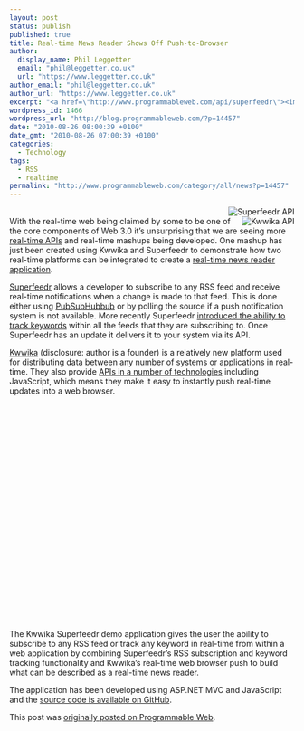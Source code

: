 ```yaml
---
layout: post
status: publish
published: true
title: Real-time News Reader Shows Off Push-to-Browser
author:
  display_name: Phil Leggetter
  email: "phil@leggetter.co.uk"
  url: "https://www.leggetter.co.uk"
author_email: "phil@leggetter.co.uk"
author_url: "https://www.leggetter.co.uk"
excerpt: "<a href=\"http://www.programmableweb.com/api/superfeedr\"><img src=\"http://www.programmableweb.com/images/apis/at1987.png\" alt=\"Superfeedr API\" class=\"imgRight\" /></a>\r\n<a href=\"http://www.programmableweb.com/api/kwwika\"><img src=\"http://www.programmableweb.com/images/apis/at2394.png\" alt=\"Kwwika API\" class=\"imgRight\" /></a>With the real-time web being claimed by some to be one of the core components of Web 3.0 it's unsurprising that we are seeing more <a href=\"http://www.programmableweb.com/apitag/?q=realtime\">real-time APIs</a> and real-time mashups being developed. One mashup has just been created using Kwwika and Superfeedr to demonstrate how two real-time platforms can be integrated to create a <a href=\"http://superfeedr.kwwika.com/\">real-time news reader application</a>."
wordpress_id: 1466
wordpress_url: "http://blog.programmableweb.com/?p=14457"
date: "2010-08-26 08:00:39 +0100"
date_gmt: "2010-08-26 07:00:39 +0100"
categories:
  - Technology
tags:
  - RSS
  - realtime
permalink: "http://www.programmableweb.com/category/all/news?p=14457"
---
```


<p><a href="http://www.programmableweb.com/api/superfeedr"><img class="imgRight" style="float: right;" src="http://www.programmableweb.com/images/apis/at1987.png" alt="Superfeedr API" /></a><br />
<a href="http://www.programmableweb.com/api/kwwika"><img class="imgRight" style="float: right;" src="http://www.programmableweb.com/images/apis/at2394.png" alt="Kwwika API" /></a>With the real-time web being claimed by some to be one of the core components of Web 3.0 it’s unsurprising that we are seeing more <a href="http://www.programmableweb.com/apitag/?q=realtime">real-time APIs</a> and real-time mashups being developed. One mashup has just been created using Kwwika and Superfeedr to demonstrate how two real-time platforms can be integrated to create a <a href="http://superfeedr.kwwika.com/">real-time news reader application</a>.</p>
<p><a href="http://www.programmableweb.com/api/superfeedr">Superfeedr</a> allows a developer to subscribe to any RSS feed and receive real-time notifications when a change is made to that feed. This is done either using <a href="http://code.google.com/apis/pubsubhubbub/">PubSubHubbub</a> or by polling the source if a push notification system is not available. More recently Superfeedr <a href="http://blog.superfeedr.com/track/filter/xmpp/pubsubhubbub/track/">introduced the ability to track keywords</a> within all the feeds that they are subscribing to. Once Superfeedr has an update it delivers it to your system via its API.</p>
<p><a href="http://www.programmableweb.com/api/kwwika">Kwwika</a> (disclosure: author is a founder) is a relatively new platform used for distributing data between any number of systems or applications in real-time. They also provide <a href="http://wiki.kwwika.com/api">APIs in a number of technologies</a> including JavaScript, which means they make it easy to instantly push real-time updates into a web browser.</p>
<p style="text-align: center;"><object classid="clsid:d27cdb6e-ae6d-11cf-96b8-444553540000" width="480" height="385" codebase="http://download.macromedia.com/pub/shockwave/cabs/flash/swflash.cab#version=6,0,40,0"><param name="allowFullScreen" value="true" /><param name="allowscriptaccess" value="always" /><param name="src" value="http://www.youtube.com/v/rjb5lNcAFWQ?fs=1&amp;hl=en_GB" /><param name="allowfullscreen" value="true" /><embed type="application/x-shockwave-flash" width="480" height="385" src="http://www.youtube.com/v/rjb5lNcAFWQ?fs=1&amp;hl=en_GB" allowfullscreen="true" allowscriptaccess="always"></embed></object></p>
<p>The Kwwika Superfeedr demo application gives the user the ability to subscribe to any RSS feed or track any keyword in real-time from within a web application by combining Superfeedr’s RSS subscription and keyword tracking functionality and Kwwika’s real-time web browser push to build what can be described as a real-time news reader.</p>
<p>The application has been developed using ASP.NET MVC and JavaScript and the <a href="https://github.com/leggetter/ASP.NET-MVC-PubSubHubbub-Subscriber/tree/Kwwika-Superfeedr-Demo">source code is available on GitHub</a>.</p>
<p>This post was <a href="http://blog.programmableweb.com/2010/08/26/real-time-news-reader-shows-off-push-to-browser/">originally posted on Programmable Web</a>.</p>
